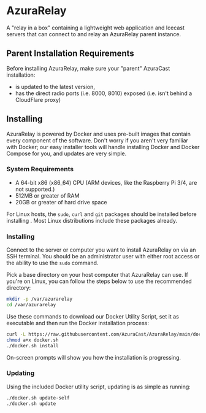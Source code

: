 # AzuraRelay
A "relay in a box" containing a lightweight web application and Icecast servers that can connect to and relay an AzuraRelay parent instance.

## Parent Installation Requirements

Before installing AzuraRelay, make sure your "parent" AzuraCast installation:

- is updated to the latest version,
- has the direct radio ports (i.e. 8000, 8010) exposed (i.e. isn't behind a CloudFlare proxy)

## Installing

AzuraRelay is powered by Docker and uses pre-built images that contain every component of the software. Don't worry if you aren't very familiar with Docker; our easy installer tools will handle installing Docker and Docker Compose for you, and updates are very simple.

### System Requirements

- A 64-bit x86 (x86_64) CPU (ARM devices, like the Raspberry Pi 3/4, are not supported.)
- 512MB or greater of RAM
- 20GB or greater of hard drive space

For Linux hosts, the `sudo`, `curl` and `git` packages should be installed before installing . Most Linux distributions include these packages already.

### Installing

Connect to the server or computer you want to install AzuraRelay on via an SSH terminal. You should be an administrator user with either root access or the ability to use the `sudo` command.

Pick a base directory on your host computer that AzuraRelay can use. If you're on Linux, you can follow the steps below to use the recommended directory:

```bash
mkdir -p /var/azurarelay
cd /var/azurarelay
```

Use these commands to download our Docker Utility Script, set it as executable and then run the Docker installation process:

```bash
curl -L https://raw.githubusercontent.com/AzuraCast/AzuraRelay/main/docker.sh > docker.sh
chmod a+x docker.sh
./docker.sh install
```

On-screen prompts will show you how the installation is progressing.

### Updating

Using the included Docker utility script, updating is as simple as running:

```bash
./docker.sh update-self
./docker.sh update
```
